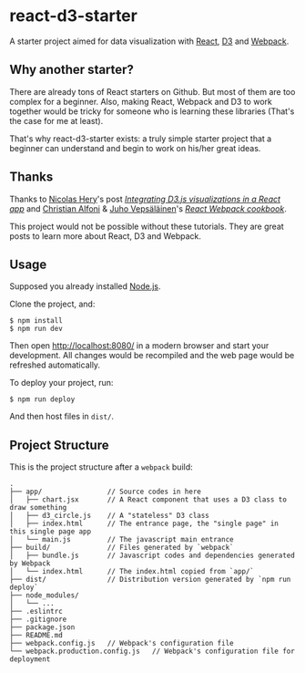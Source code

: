 # react-d3-starter

A starter project aimed for data visualization with [React](http://facebook.github.io/react/), [D3](http://d3js.org) and [Webpack](https://webpack.github.io).

## Why another starter?

There are already tons of React starters on Github. But most of them are too complex for a beginner. Also, making React, Webpack and D3 to work together would be tricky for someone who is learning these libraries (That's the case for me at least).

That's why react-d3-starter exists: a truly simple starter project that a beginner can understand and begin to work on his/her great ideas.

## Thanks

Thanks to [Nicolas Hery](https://github.com/nicolashery)'s post *[Integrating D3.js visualizations in a React app](http://nicolashery.com/integrating-d3js-visualizations-in-a-react-app/)* and [Christian Alfoni](http://www.christianalfoni.com/) & [Juho Vepsäläinen](http://survivejs.com/)'s *[React Webpack cookbook](https://christianalfoni.github.io/react-webpack-cookbook/index.html)*.

This project would not be possible without these tutorials. They are great posts to learn more about React, D3 and Webpack.

## Usage

Supposed you already installed [Node.js](https://nodejs.org).

Clone the project, and:

    $ npm install
    $ npm run dev

 Then open [http://localhost:8080/](http://localhost:8080/) in a modern browser and start your development. All changes would be recompiled and the web page would be refreshed automatically.

 To deploy your project, run:

    $ npm run deploy

And then host files in `dist/`.

## Project Structure

This is the project structure after a `webpack` build:

    .
    ├── app/                // Source codes in here
    │   ├── chart.jsx       // A React component that uses a D3 class to draw something
    │   ├── d3_circle.js    // A "stateless" D3 class
    │   ├── index.html      // The entrance page, the "single page" in this single page app
    │   └── main.js         // The javascript main entrance
    ├── build/              // Files generated by `webpack`
    │   ├── bundle.js       // Javascript codes and dependencies generated by Webpack
    │   └── index.html      // The index.html copied from `app/`
    ├── dist/               // Distribution version generated by `npm run deploy`
    ├── node_modules/
    │   └── ...
    ├── .eslintrc
    ├── .gitignore
    ├── package.json
    ├── README.md
    ├── webpack.config.js   // Webpack's configuration file
    └── webpack.production.config.js   // Webpack's configuration file for deployment
